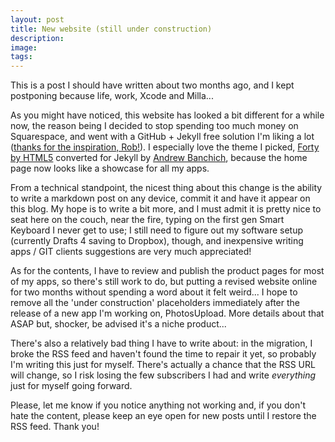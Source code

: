 ```yaml
---
layout: post
title: New website (still under construction)
description:
image:
tags:
---
```

This is a post I should have written about two months ago, and I kept postponing because life, work, Xcode and Milla...

As you might have noticed, this website has looked a bit different for a while now, the reason being I decided to stop spending too much money on Squarespace, and went with a GitHub + Jekyll  free solution I'm liking a lot ([thanks for the inspiration, Rob!](https://headtilt.me/migrating-from-squarespace/)).
I especially love the theme I picked, [Forty by HTML5](https://html5up.net/) converted for Jekyll by [Andrew Banchich](http://andrewbanchi.ch/), because the home page now looks like a showcase for all my apps.

From a technical standpoint, the nicest thing about this change is the ability to write a markdown post on any device, commit it and have it appear on this blog. My hope is to write a bit more, and I must admit it is pretty nice to seat here on the couch, near the fire, typing on the first gen Smart Keyboard I never get to use; I still need to figure out my software setup (currently Drafts 4 saving to Dropbox), though, and inexpensive writing apps / GIT clients suggestions are very much appreciated!

As for the contents, I have to review and publish the product pages for most of my apps, so there's still work to do, but putting a revised website online for two months without spending a word about it felt weird...
I hope to remove all the 'under construction' placeholders immediately after the release of a new app I'm working on, PhotosUpload. More details about that ASAP but, shocker, be advised it's a niche product...

There's also a relatively bad thing I have to write about: in the migration, I broke the RSS feed and haven't found the time to repair it yet, so probably I'm writing this just for myself. There's actually a chance that the RSS URL will change, so I risk losing the few subscribers I had and write _everything_ just for myself going forward. 

Please, let me know if you notice anything not working and, if you don't hate the content, please keep an eye open for new posts until I restore the RSS feed. Thank you!